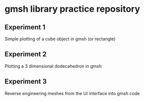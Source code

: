 # gmsh library practice repository

## Experiment 1

Simple plotting of a cube object in gmsh (or rectangle)

## Experiment 2

Plotting a 3 dimensional dodecahedron in gmsh

## Experiment 3

Reverse engineering meshes from the UI interface into gmsh code